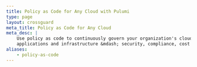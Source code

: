 ```yaml
---
title: Policy as Code for Any Cloud with Pulumi
type: page
layout: crossguard
meta_title: Policy as Code for Any Cloud
meta_desc: |
    Use policy as code to continuously govern your organization's cloud
    applications and infrastructure &mdash; security, compliance, cost controls, and more.
aliases:
    - policy-as-code
---
```

